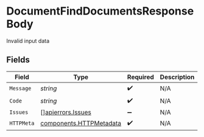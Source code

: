 # DocumentFindDocumentsResponseBody

Invalid input data


## Fields

| Field                                                              | Type                                                               | Required                                                           | Description                                                        |
| ------------------------------------------------------------------ | ------------------------------------------------------------------ | ------------------------------------------------------------------ | ------------------------------------------------------------------ |
| `Message`                                                          | *string*                                                           | :heavy_check_mark:                                                 | N/A                                                                |
| `Code`                                                             | *string*                                                           | :heavy_check_mark:                                                 | N/A                                                                |
| `Issues`                                                           | [][apierrors.Issues](../../models/apierrors/issues.md)             | :heavy_minus_sign:                                                 | N/A                                                                |
| `HTTPMeta`                                                         | [components.HTTPMetadata](../../models/components/httpmetadata.md) | :heavy_check_mark:                                                 | N/A                                                                |